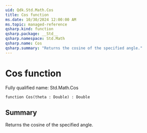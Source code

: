 ```yaml
---
uid: Qdk.Std.Math.Cos
title: Cos function
ms.date: 10/30/2024 12:00:00 AM
ms.topic: managed-reference
qsharp.kind: function
qsharp.package: __Std__
qsharp.namespace: Std.Math
qsharp.name: Cos
qsharp.summary: "Returns the cosine of the specified angle."
---
```


# Cos function

Fully qualified name: Std.Math.Cos

```qsharp
function Cos(theta : Double) : Double
```

## Summary
Returns the cosine of the specified angle.
